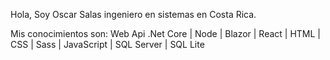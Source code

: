 Hola, Soy Oscar Salas ingeniero en sistemas en Costa Rica.

Mis conocimientos son:  Web Api .Net Core | Node | Blazor | React | HTML | CSS | Sass | JavaScript | SQL Server | SQL Lite

